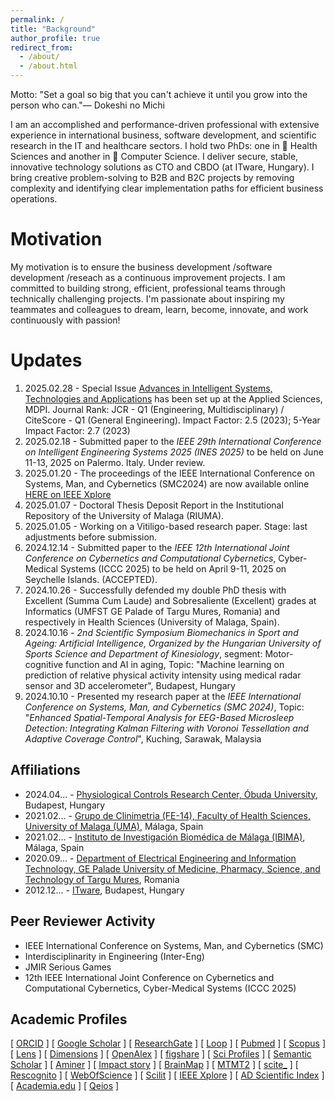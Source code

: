 ```yaml
---
permalink: /
title: "Background"
author_profile: true
redirect_from: 
  - /about/
  - /about.html
---
```


Motto: "Set a goal so big that you can't achieve it until you grow into the person who can."—  Dokeshi no Michi


I am an accomplished and performance-driven professional with extensive experience in international business, software development, and scientific research in the IT and healthcare sectors. I hold two PhDs: one in 🧬 Health Sciences and another in 🧬 Computer Science. I deliver secure, stable, innovative technology solutions as CTO and CBDO (at ITware, Hungary). I bring creative problem-solving to B2B and B2C projects by removing complexity and identifying clear implementation paths for efficient business operations.

Motivation
======
My motivation is to ensure the business development /software development /reseach as a continuous improvement projects. I am committed to building strong, efficient, professional teams through technically challenging projects. I'm passionate about inspiring my teammates and colleagues to dream, learn, become, innovate, and work continuously with passion!

Updates
======
1. 2025.02.28 - Special Issue [Advances in Intelligent Systems, Technologies and Applications](https://www.mdpi.com/journal/applsci/special_issues/5IQ6DOHB42) has been set up at the Applied Sciences, MDPI. Journal Rank: JCR - Q1 (Engineering, Multidisciplinary) / CiteScore - Q1 (General Engineering). Impact Factor: 2.5 (2023); 5-Year Impact Factor: 2.7 (2023)
2. 2025.02.18 - Submitted paper to the _IEEE 29th International Conference on Intelligent Engineering Systems 2025 (INES 2025)_ to be held on June 11-13, 2025 on Palermo. Italy. Under review.
3. 2025.01.20 - The proceedings of the IEEE International Conference on Systems, Man, and Cybernetics (SMC2024) are now available online [HERE on IEEE Xplore](https://ieeexplore.ieee.org/xpl/conhome/10830919/proceeding)
4. 2025.01.07 - Doctoral Thesis Deposit Report in the Institutional Repository of the University of Malaga (RIUMA).
5. 2025.01.05 - Working on a Vitiligo-based research paper. Stage: last adjustments before submission.
6. 2024.12.14 - Submitted paper to the _IEEE 12th International Joint Conference on Cybernetics and Computational Cybernetics_, Cyber-Medical Systems (ICCC 2025) to be held on April 9-11, 2025 on Seychelle Islands. (ACCEPTED).
7. 2024.10.26 - Successfully defended my double PhD thesis with Excellent (Summa Cum Laude) and Sobresaliente (Excellent) grades at Informatics (UMFST GE Palade of Targu Mures, Romania) and respectively in Health Sciences (University of Malaga, Spain).
8. 2024.10.16 - _2nd Scientific Symposium Biomechanics in Sport and Ageing: Artificial Intelligence, Organized by the Hungarian University of Sports Science and Department of Kinesiology_, segment: Motor-cognitive function and AI in aging, Topic: "Machine learning on prediction of relative physical activity intensity using medical radar sensor and 3D accelerometer", Budapest, Hungary
9. 2024.10.10 - Presented my research paper at the _IEEE International Conference on Systems, Man, and Cybernetics (SMC 2024)_, Topic: "_Enhanced Spatial-Temporal Analysis for EEG-Based Microsleep Detection: Integrating Kalman Filtering with Voronoi Tessellation and Adaptive Coverage Control_", Kuching, Sarawak, Malaysia

Affiliations
------
* 2024.04... - <a target="_new" href="https://ekik.uni-obuda.hu">Physiological Controls Research Center, Óbuda University</a>, Budapest, Hungary 
* 2021.02... - <a target="_new" href="https://www.uma.es">Grupo de Clinimetria (FE-14), Faculty of Health Sciences, University of Malaga (UMA)</a>, Málaga, Spain
* 2021.02... - <a target="_new" href="http://clinimetria.es">Instituto de Investigación Biomédica de Málaga (IBIMA)</a>, Málaga, Spain
* 2020.09... - <a target="_new" href="https://umfst.ro">⁠Department of Electrical Engineering and Information Technology, GE Palade University of Medicine, Pharmacy, Science, and Technology of Targu Mures</a>, Romania
* 2012.12... - <a target="_new" href="https://itware.eu">ITware</a>, Budapest, Hungary

Peer Reviewer Activity
------
* IEEE International Conference on Systems, Man, and Cybernetics (SMC)
* Interdisciplinarity in Engineering (Inter-Eng)
* JMIR Serious Games
* 12th IEEE International Joint Conference on Cybernetics and Computational Cybernetics, Cyber-Medical Systems (ICCC 2025) 

Academic Profiles
------
[ <a target="_new" href="https://orcid.org/0000-0002-0430-9932">ORCID</a> ]
[ <a target="_new" href="https://scholar.google.com/citations?user=E6aVwnEAAAAJ"> Google Scholar</a> ]
[ <a target="_new" href="https://www.researchgate.net/profile/Attila-Biro-2">ResearchGate</a> ]
[ <a target="_new" href="https://loop.frontiersin.org/people/1141792/overview">Loop</a> ]
[ <a target="_new" href="https://pubmed.ncbi.nlm.nih.gov/?term=Attila+Biro">Pubmed</a> ]
[ <a target="_new" href="https://www.scopus.com/authid/detail.uri?authorId=57220745742">Scopus</a> ]
[ <a target="_new" href="https://www.lens.org/lens/profile/629976571/scholar">Lens</a> ]
[ <a target="_new" href="https://app.dimensions.ai/details/entities/publication/author/ur.015542601301.99">Dimensions</a> ]
[ <a target="_new" href="https://explore.openalex.org/authors/a5079667303">OpenAlex</a> ]
[ <a target="_new" href="https://figshare.com/authors/Attila_Biro/12270197">figshare</a> ]
[ <a target="_new" href="https://sciprofiles.com/profile/biroattila">Sci Profiles</a> ]
[ <a target="_new" href="https://www.semanticscholar.org/author/Attila-Bir%C3%B3/2037434941">Semantic Scholar</a> ]
[ <a target="_new" href="https://www.aminer.cn/profile/attila-bir/637d1654f789b382beb14a88">Aminer</a> ]
[ <a target="_new" href="https://profiles.impactstory.org/u/0000-0002-0430-9932">Impact story</a> ]
[ <a target="_new" href="https://www.brainmap.ro/attila-biro">BrainMap</a> ]
[ <a target="_new" href="https://m2.mtmt.hu/api/author/10098709?&labelLang=eng">MTMT2</a> ]
[ <a target="_new" href="https://scite.ai/users/attila-biro-D1xKW">scite_</a> ]
[ <a target="_new" href="https://rescognito.com/0000-0002-0430-9932">Rescognito</a> ]
[ <a target="_new" href="https://www.webofscience.com/wos/author/record/2179130">WebOfScience</a> ]
[ <a target="_new" href="https://www.scilit.com/scholars/16248794">Scilit</a> ]
[ <a target="_new" href="https://ieeexplore.ieee.org/author/38110388500">IEEE Xplore</a> ]
[ <a target="_new" href="https://www.adscientificindex.com/scientist/attila-biro/5929036">AD Scientific Index</a> ]
[ <a target="_new" href="https://uma.academia.edu/AttilaBiro">Academia.edu</a> ]
[ <a target="_new" href="https://www.qeios.com/profile">Qeios</a> ]


